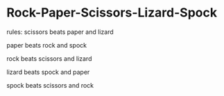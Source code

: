 # Rock-Paper-Scissors-Lizard-Spock

rules: scissors beats paper and lizard

 paper beats rock and spock

 rock beats scissors and lizard

 lizard beats spock and paper

 spock beats scissors and rock
